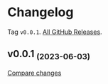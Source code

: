 # Changelog

Tag `v0.0.1`. [All GitHub Releases](https://github.com/lvjiaxuan/update-dependency-action/releases).

## v0.0.1 <sub>(2023-06-03)</sub>
[Compare changes](https://github.com/lvjiaxuan/update-dependency-action/compare/...v0.0.1)